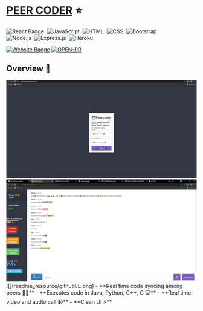 # [PEER CODER](https://shreyshreyansh.github.io/Peer-Coder-Web/) ⭐

![React Badge](http://img.shields.io/badge/Powered%20By-React-blue?style=for-the-badge&logo=)&nbsp;
![JavaScript](https://img.shields.io/badge/JavaScript-F7DF1E?style=for-the-badge&logo=&logoColor)&nbsp;
![HTML](https://img.shields.io/badge/HTML5-E34F26?style=for-the-badge&logo=&logoColor=white)&nbsp;
![CSS](https://img.shields.io/badge/CSS-239120?&style=for-the-badge&logo=&logoColor=white)&nbsp;
![Bootstrap](https://img.shields.io/badge/Bootstrap-563D7C?style=for-the-badge&logo=&logoColor=white)&nbsp;<br/>
![Node.js](https://img.shields.io/badge/Node.js-43853D?style=for-the-badge&logo=node.js&logoColor=white)&nbsp;
![Express.js](https://img.shields.io/badge/Express.js-404D59?style=for-the-badge)&nbsp;
![Heroku](https://img.shields.io/badge/Heroku-430098?style=for-the-badge&logo=heroku&logoColor=white)&nbsp;


[![Website Badge](https://img.shields.io/badge/Visit-Now-green?style=for-the-badge&logo=vercel)](https://peercoder.herokuapp.com/)
[![OPEN-PR](https://img.shields.io/badge/Open%20For-PR-orange?style=for-the-badge&logo=github)](https://github.com/ROHAN842/peercoder)

## Overview 👀
<img src="images/peercoder1.png">
<img src="images/peercoder2.png">
![](readme_resource/githubLL.png)
- **Real time code syncing among peers 👨‍💻**
- **Executes code in Java, Python, C++, C 💻**
- **Real time video and audio call 📹**
- **Clean UI ⚡**


